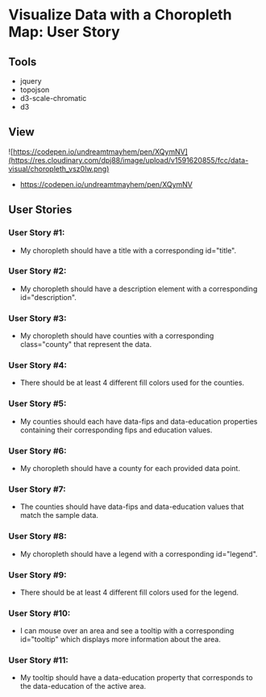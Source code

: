 # Visualize Data with a Choropleth Map: User Story

## Tools
- jquery
- topojson
- d3-scale-chromatic
- d3
## View 
![https://codepen.io/undreamtmayhem/pen/XQymNV](https://res.cloudinary.com/dpj88/image/upload/v1591620855/fcc/data-visual/choropleth_vsz0lw.png)
- https://codepen.io/undreamtmayhem/pen/XQymNV



## User Stories 

### User Story #1: 
- My choropleth should have a title with a corresponding id="title".
### User Story #2: 
- My choropleth should have a description element with a corresponding id="description".
### User Story #3: 
- My choropleth should have counties with a corresponding class="county" that represent the data.
### User Story #4: 
- There should be at least 4 different fill colors used for the counties.
### User Story #5: 
- My counties should each have data-fips and data-education properties containing their corresponding fips and education values.
### User Story #6: 
- My choropleth should have a county for each provided data point.
### User Story #7: 
- The counties should have data-fips and data-education values that match the sample data.
### User Story #8: 
- My choropleth should have a legend with a corresponding id="legend".
### User Story #9: 
- There should be at least 4 different fill colors used for the legend.
### User Story #10: 
- I can mouse over an area and see a tooltip with a corresponding id="tooltip" which displays more information about the area.
### User Story #11: 
- My tooltip should have a data-education property that corresponds to the data-education of the active area.